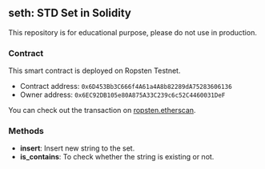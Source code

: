 ## seth: STD Set in Solidity

This repository is for educational purpose, please do not use in production.

### Contract

This smart contract is deployed on Ropsten Testnet.

-   Contract address: `0x6D453Bb3C666f4A61a4A8b82289dA75283606136`
-   Owner address: `0x6EC92DB105e80A875A33C239c6c52C4460031DeF`

You can check out the transaction on [ropsten.etherscan](https://ropsten.etherscan.io/tx/0xf8ccf5e01760b8d50cb8aeb674d686d3c4887f7d188c391303b2d4f7574d29d1).

### Methods

-   **insert**: Insert new string to the set.
-   **is_contains**: To check whether the string is existing or not.

